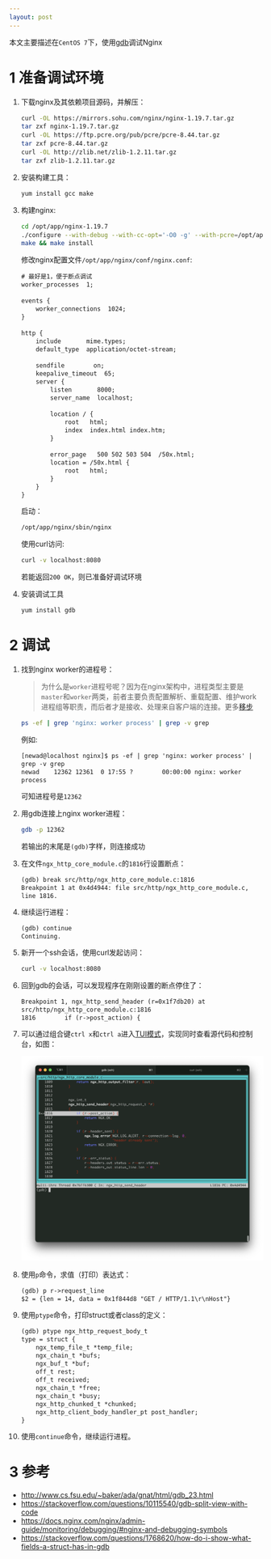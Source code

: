 ```yaml
---
layout: post
---
```


本文主要描述在`CentOS 7`下，使用[gdb](https://www.gnu.org/s/gdb/)调试Nginx

# 1 准备调试环境

1. 下载nginx及其依赖项目源码，并解压：

    ```bash
    curl -OL https://mirrors.sohu.com/nginx/nginx-1.19.7.tar.gz
    tar zxf nginx-1.19.7.tar.gz
    curl -OL https://ftp.pcre.org/pub/pcre/pcre-8.44.tar.gz
    tar zxf pcre-8.44.tar.gz
    curl -OL http://zlib.net/zlib-1.2.11.tar.gz
    tar zxf zlib-1.2.11.tar.gz
    ```

4. 安装构建工具：

    ```bash
    yum install gcc make
    ```

5. 构建nginx:

    ```bash
    cd /opt/app/nginx-1.19.7
    ./configure --with-debug --with-cc-opt='-O0 -g' --with-pcre=/opt/app/pcre-8.44 --with-zlib=/opt/app/zlib-1.2.11 --prefix=/opt/app/nginx
    make && make install
    ```

    修改nginx配置文件`/opt/app/nginx/conf/nginx.conf`:

    ```
    # 最好是1，便于断点调试
    worker_processes  1;

    events {
        worker_connections  1024;
    }

    http {
        include       mime.types;
        default_type  application/octet-stream;

        sendfile        on;
        keepalive_timeout  65;
        server {
            listen       8000;
            server_name  localhost;

            location / {
                root   html;
                index  index.html index.htm;
            }

            error_page   500 502 503 504  /50x.html;
            location = /50x.html {
                root   html;
            }
        }
    }
    ```

    启动：

    ```bash
    /opt/app/nginx/sbin/nginx
    ```

    使用curl访问:

    ```bash
    curl -v localhost:8080
    ```

    若能返回`200 OK`，则已准备好调试环境

6. 安装调试工具

    ```bash
    yum install gdb
    ```

# 2 调试

1. 找到nginx worker的进程号：

    > 为什么是`worker`进程号呢？因为在nginx架构中，进程类型主要是`master`和`worker`两类，前者主要负责配置解析、重载配置、维护work进程组等职责，而后者才是接收、处理来自客户端的连接。更多[移步](2019/01/31/nginx架构.html)

    ```bash
    ps -ef | grep 'nginx: worker process' | grep -v grep
    ```

    例如:

    ```
    [newad@localhost nginx]$ ps -ef | grep 'nginx: worker process' | grep -v grep
    newad    12362 12361  0 17:55 ?        00:00:00 nginx: worker process
    ```

    可知进程号是`12362`

2. 用gdb连接上nginx worker进程：

    ```bash
    gdb -p 12362
    ```

    若输出的末尾是`(gdb)`字样，则连接成功

3. 在文件`ngx_http_core_module.c`的`1816`行设置断点：

    ```
    (gdb) break src/http/ngx_http_core_module.c:1816
    Breakpoint 1 at 0x4d4944: file src/http/ngx_http_core_module.c, line 1816.
    ```

4. 继续运行进程：

    ```
    (gdb) continue
    Continuing.
    ```

5. 新开一个ssh会话，使用curl发起访问：

    ```bash
    curl -v localhost:8080
    ```

6. 回到gdb的会话，可以发现程序在刚刚设置的断点停住了：

    ```
    Breakpoint 1, ngx_http_send_header (r=0x1f7db20) at src/http/ngx_http_core_module.c:1816
    1816	    if (r->post_action) {
    ```

7. 可以通过组合键`ctrl x`和`ctrl a`进入[TUI模式](http://www.cs.fsu.edu/~baker/ada/gnat/html/gdb_23.html)，实现同时查看源代码和控制台，如图：

    ![a8287077f7adc3f2f39b8f2b.png](/assets/img/a8287077f7adc3f2f39b8f2b.png)

8. 使用`p`命令，求值（打印）表达式：

    ```
    (gdb) p r->request_line
    $2 = {len = 14, data = 0x1f844d8 "GET / HTTP/1.1\r\nHost"}
    ```

9. 使用`ptype`命令，打印struct或者class的定义：

    ```
    (gdb) ptype ngx_http_request_body_t
    type = struct {
        ngx_temp_file_t *temp_file;
        ngx_chain_t *bufs;
        ngx_buf_t *buf;
        off_t rest;
        off_t received;
        ngx_chain_t *free;
        ngx_chain_t *busy;
        ngx_http_chunked_t *chunked;
        ngx_http_client_body_handler_pt post_handler;
    }
    ```

10. 使用`continue`命令，继续运行进程。

# 3 参考

- http://www.cs.fsu.edu/~baker/ada/gnat/html/gdb_23.html
- https://stackoverflow.com/questions/10115540/gdb-split-view-with-code
- https://docs.nginx.com/nginx/admin-guide/monitoring/debugging/#nginx-and-debugging-symbols
- https://stackoverflow.com/questions/1768620/how-do-i-show-what-fields-a-struct-has-in-gdb
